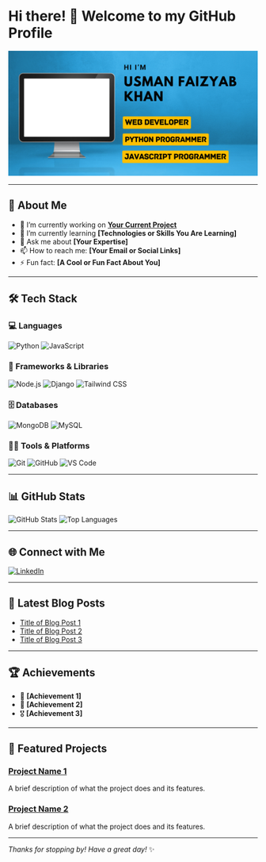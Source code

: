 # Hi there! 👋 Welcome to my GitHub Profile

![Profile Banner](https://github.com/USMAN-FAIZYAB-KHAN/USMAN-FAIZYAB-KHAN/blob/main/github-banner.png)

---

## 🌟 About Me

- 🔭 I’m currently working on **[Your Current Project](#)**
- 🌱 I’m currently learning **[Technologies or Skills You Are Learning]**
- 💬 Ask me about **[Your Expertise]**
- 📫 How to reach me: **[Your Email or Social Links]**
- ⚡ Fun fact: **[A Cool or Fun Fact About You]**

---

## 🛠️ Tech Stack

### 💻 Languages
![Python](https://img.shields.io/badge/-Python-3776AB?logo=python&logoColor=white)
![JavaScript](https://img.shields.io/badge/-JavaScript-F7DF1E?logo=javascript&logoColor=black)

### 🚀 Frameworks & Libraries
![Node.js](https://img.shields.io/badge/-Node.js-339933?logo=node.js&logoColor=white)
![Django](https://img.shields.io/badge/-Django-092E20?logo=django&logoColor=white)
![Tailwind CSS](https://img.shields.io/badge/-TailwindCSS-38B2AC?logo=tailwind-css&logoColor=white)

### 🗄️ Databases
![MongoDB](https://img.shields.io/badge/-MongoDB-47A248?logo=mongodb&logoColor=white)
![MySQL](https://img.shields.io/badge/-MySQL-4479A1?logo=mysql&logoColor=white)

### 🧑‍💻 Tools & Platforms
![Git](https://img.shields.io/badge/-Git-F05032?logo=git&logoColor=white)
![GitHub](https://img.shields.io/badge/-GitHub-181717?logo=github&logoColor=white)
![VS Code](https://img.shields.io/badge/-VS%20Code-007ACC?logo=visual-studio-code&logoColor=white)

---

## 📊 GitHub Stats

![GitHub Stats](https://github-readme-stats.vercel.app/api?username=YourUsername&show_icons=true&theme=radical)
![Top Languages](https://github-readme-stats.vercel.app/api/top-langs/?username=YourUsername&layout=compact&theme=radical)

---

## 🌐 Connect with Me

[![LinkedIn](https://img.shields.io/badge/-LinkedIn-0077B5?logo=linkedin&logoColor=white)](https://linkedin.com/in/YourProfile)

---

## 📝 Latest Blog Posts

- [Title of Blog Post 1](#)
- [Title of Blog Post 2](#)
- [Title of Blog Post 3](#)

---

## 🏆 Achievements

- 🥇 **[Achievement 1]**
- 🏅 **[Achievement 2]**
- 🎖️ **[Achievement 3]**

---

## 📂 Featured Projects

### [Project Name 1](https://github.com/YourUsername/YourProject1)
A brief description of what the project does and its features.

### [Project Name 2](https://github.com/YourUsername/YourProject2)
A brief description of what the project does and its features.

---

_Thanks for stopping by! Have a great day!_ ✨

